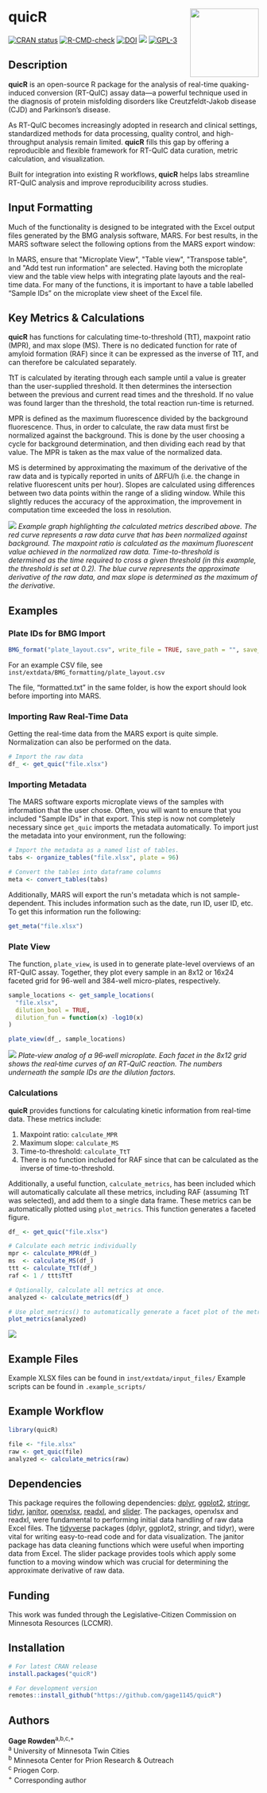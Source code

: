 # quicR <img src="man/figures/logo.png" align="right" height="138"/>

<!-- badges: start -->

[![CRAN status](https://www.r-pkg.org/badges/version/quicR)](https://cran.r-project.org/package=quicR) [![R-CMD-check](https://github.com/gage1145/quicR/actions/workflows/R-CMD-check.yml/badge.svg)](https://github.com/gage1145/quicR/actions/workflows/R-CMD-check.yml) [![DOI](https://img.shields.io/badge/DOI-10.2139%2Fssrn.5188757-blue)](https://doi.org/10.2139/ssrn.5188757) [![](https://cranlogs.r-pkg.org/badges/quicR)](https://cran.r-project.org/package=quicR) [![GPL-3](https://img.shields.io/badge/license-GPL3-blue.svg)](LICENSE)

<!-- badges: end -->

## Description
**quicR** is an open-source R package for the analysis of real-time quaking-induced conversion (RT-QuIC) assay data—a powerful technique used in the diagnosis of protein misfolding disorders like Creutzfeldt-Jakob disease (CJD) and Parkinson’s disease.

As RT-QuIC becomes increasingly adopted in research and clinical settings, standardized methods for data processing, quality control, and high-throughput analysis remain limited. **quicR** fills this gap by offering a reproducible and flexible framework for RT-QuIC data
curation, metric calculation, and visualization.

Built for integration into existing R workflows, **quicR** helps labs streamline RT-QuIC analysis and improve reproducibility across studies.

## Input Formatting
Much of the functionality is designed to be integrated with the Excel output files generated by the BMG analysis software, MARS. For best results, in the MARS software select the following options from the MARS export window:

In MARS, ensure that "Microplate View", "Table view", "Transpose table", and "Add test run information" are selected. Having both the microplate view and the table view helps with integrating plate layouts and the real-time data. For many of the functions, it is important to have a table labelled “Sample IDs” on the microplate view sheet of the Excel file.

## Key Metrics & Calculations
**quicR** has functions for calculating time-to-threshold (TtT), maxpoint ratio (MPR), and max slope (MS). There is no dedicated function for rate of amyloid formation (RAF) since it can be expressed as the inverse of TtT, and can therefore be calculated separately.

TtT is calculated by iterating through each sample until a value is greater than the user-supplied threshold. It then determines the intersection between the previous and current read times and the threshold. If no value was found larger than the threshold, the total reaction run-time is returned.

MPR is defined as the maximum fluorescence divided by the background fluorescence. Thus, in order to calculate, the raw data must first be normalized against the background. This is done by the user choosing a cycle for background determination, and then dividing each read by that value. The MPR is taken as the max value of the normalized data.

MS is determined by approximating the maximum of the derivative of the raw data and is typically reported in units of ΔRFU/h (i.e. the change in relative fluorescent units per hour). Slopes are calculated using differences between two data points within the range of a sliding window. While this slightly reduces the accuracy of the approximation, the improvement in computation time exceeded the loss in resolution.

![](man/manuscript/images/metric_example.png) *Example graph highlighting the calculated metrics described above. The red curve represents a raw data curve that has been normalized against background. The maxpoint ratio is calculated as the maximum fluorescent value achieved in the normalized raw data. Time-to-threshold is determined as the time required to cross a given threshold (in this example, the threshold is set at 0.2). The blue curve represents the approximate derivative of the raw data, and max slope is determined as the maximum of the derivative.*

## Examples
### Plate IDs for BMG Import
``` r
BMG_format("plate_layout.csv", write_file = TRUE, save_path = "", save_name = "formatted.txt")
```

For an example CSV file, see
`inst/extdata/BMG_formatting/plate_layout.csv`

The file, “formatted.txt” in the same folder, is how the export should look before importing into MARS.

### Importing Raw Real-Time Data
Getting the real-time data from the MARS export is quite simple. Normalization can also be performed on the data.

``` r
# Import the raw data
df_ <- get_quic("file.xlsx")
```

### Importing Metadata
The MARS software exports microplate views of the samples with information that the user chose. Often, you will want to ensure that you included "Sample IDs" in that export. This step is now not completely necessary since `get_quic` imports the metadata automatically. To import just the metadata into your environment, run the following:

``` r
# Import the metadata as a named list of tables.
tabs <- organize_tables("file.xlsx", plate = 96)

# Convert the tables into dataframe columns
meta <- convert_tables(tabs)
```

Additionally, MARS will export the run's metadata which is not sample-dependent. This includes information such as the date, run ID, user ID, etc. To get this information run the following:

``` r
get_meta("file.xlsx")
```

### Plate View
The function, `plate_view`, is used in to generate plate-level overviews of an RT-QuIC assay. Together, they plot every sample in an 8x12 or 16x24 faceted grid for 96-well and 384-well micro-plates, respectively.

``` r
sample_locations <- get_sample_locations(
  "file.xlsx", 
  dilution_bool = TRUE,
  dilution_fun = function(x) -log10(x)
)

plate_view(df_, sample_locations)
```

![](man/manuscript/images/plate_view.png) *Plate‐view analog of a 96‐well microplate. Each facet in the 8x12 grid shows the real‐time curves of an RT‐QuIC reaction. The numbers underneath the sample IDs are the dilution factors.*

### Calculations
**quicR** provides functions for calculating kinetic information from real-time data. These metrics include: 
1. Maxpoint ratio: `calculate_MPR` 
2. Maximum slope: `calculate_MS` 
3. Time-to-threshold: `calculate_TtT` 
4. There is no function included for RAF since that can be calculated as the inverse of time-to-threshold.

Additionally, a useful function, `calculate_metrics`, has been included which will automatically calculate all these metrics, including RAF (assuming TtT was selected), and add them to a single data frame. These metrics can be automatically plotted using `plot_metrics`. This function generates a faceted figure.

``` r
df_ <- get_quic("file.xlsx")

# Calculate each metric individually
mpr <- calculate_MPR(df_)
ms  <- calculate_MS(df_)
ttt <- calculate_TtT(df_)
raf <- 1 / ttt$TtT

# Optionally, calculate all metrics at once.
analyzed <- calculate_metrics(df_)

# Use plot_metrics() to automatically generate a facet plot of the metrics.
plot_metrics(analyzed)
```

![](man/manuscript/images/boxplot.png)

## Example Files
Example XLSX files can be found in `inst/extdata/input_files/`
Example scripts can be found in `.example_scripts/`

## Example Workflow
``` r
library(quicR)

file <- "file.xlsx"
raw <- get_quic(file)
analyzed <- calculate_metrics(raw)
```

## Dependencies
This package requires the following dependencies: [dplyr](https://dplyr.tidyverse.org/), [ggplot2](https://ggplot2.tidyverse.org/), [stringr](https://stringr.tidyverse.org/), [tidyr](https://tidyr.tidyverse.org/), [janitor](https://cran.r-project.org/web/packages/janitor/index.html), [openxlsx](https://cran.r-project.org/web/packages/readxl/index.html), [readxl](https://cran.r-project.org/web/packages/openxlsx/index.html), and [slider](https://cran.r-project.org/web/packages/slider/index.html). The packages, openxlsx and readxl, were fundamental to performing initial data handling of raw data Excel files. The [tidyverse](https://tidyverse.org/) packages (dplyr, ggplot2, stringr, and tidyr), were vital for writing easy-to-read code and for data visualization. The janitor package has data cleaning functions which were useful when importing data from Excel. The slider package provides tools which apply some function to a moving window which was crucial for determining the approximate derivative of raw data.

## Funding
This work was funded through the Legislative-Citizen Commission on Minnesota Resources (LCCMR).

## Installation
``` r
# For latest CRAN release
install.packages("quicR")

# For development version
remotes::install_github("https://github.com/gage1145/quicR")
```

## Authors
**Gage Rowden**<sup>a,b,c,+</sup>\
<sup>a</sup> University of Minnesota Twin Cities\
<sup>b</sup> Minnesota Center for Prion Research & Outreach\
<sup>c</sup> Priogen Corp.\
<sup>+</sup> Corresponding author
